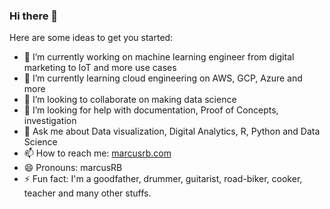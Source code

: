 ### Hi there 👋


Here are some ideas to get you started:

- 🔭 I’m currently working on machine learning engineer from digital marketing to IoT and more use cases
- 🌱 I’m currently learning cloud engineering on AWS, GCP, Azure and more
- 👯 I’m looking to collaborate on making data science
- 🤔 I’m looking for help with documentation, Proof of Concepts, investigation
- 💬 Ask me about Data visualization, Digital Analytics, R, Python and Data Science
- 📫 How to reach me: [marcusrb.com](https://www.marcusrb.com/#contacto)
- 😄 Pronouns: marcusRB
- ⚡ Fun fact: I'm a goodfather, drummer, guitarist, road-biker, cooker, teacher and many other stuffs.
